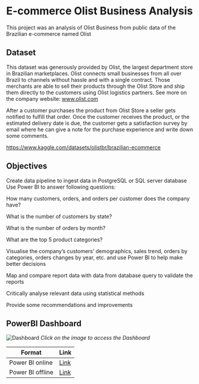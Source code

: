 # E-commerce Olist Business Analysis
This project was an analysis of Olist Business from public data of the Brazilian e-commerce named Olist

## Dataset
This dataset was generously provided by Olist, the largest department store in Brazilian marketplaces. Olist connects small businesses from all over Brazil to channels without hassle and with a single contract. Those merchants are able to sell their products through the Olist Store and ship them directly to the customers using Olist logistics partners. See more on the company website: www.olist.com

After a customer purchases the product from Olist Store a seller gets notified to fulfill that order. Once the customer receives the product, or the estimated delivery date is due, the customer gets a satisfaction survey by email where he can give a note for the purchase experience and write down some comments.

https://www.kaggle.com/datasets/olistbr/brazilian-ecommerce




## Objectives

Create data pipeline to ingest data in PostgreSQL or SQL server database
Use Power BI to answer following questions:

How many customers, orders, and orders per customer does the company have?

What is the number of customers by state?

What is the number of orders by month?

What are the top 5 product categories?

Visualise the company’s customers’ demographics, sales trend, orders by categories, orders changes by year, etc. and use Power BI to help make better decisions

Map and compare report data with data from database query to validate the reports

Critically analyse relevant data using statistical methods

Provide some recommendations and improvements



## PowerBI Dashboard
![Dashboard]([https://github.com/zoyimok/Olist/blob/main/dashboard/Olist_final_project(1).pdf])
*Click on the image to access the Dashboard*



| Format | Link |
|--|--|
|Power BI online|[Link](https://app.powerbi.com/view?r=eyJrIjoiYTYxN2U3ZWQtODU2ZS00ZDk5LTllODMtNWIwMDQ4NjNiZmYwIiwidCI6IjY5Zjg3NmFmLTI0NzItNDM1OS1iNmMwLTM0NmQ0Njk5NzdkMiIsImMiOjEwfQ%3D%3D)|
|Power BI offline|[Link](https://github.com/zoyimok/Olist/blob/main/dashboard/Olist_final_project(1).pdf)|

